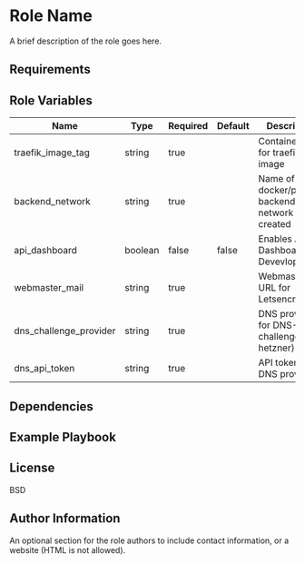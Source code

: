 Role Name
=========

A brief description of the role goes here.

Requirements
------------


Role Variables
--------------

|Name|Type|Required|Default|Description|
|----|----|--------|-------|-----------|
|traefik_image_tag|string|true| |Container tag for traefik image|
|backend_network|string|true| |Name of docker/podman backend network to be created
|api_dashboard|boolean|false|false|Enables API Dashboard for Devevlopment|
|webmaster_mail|string|true| |Webmaster URL for Letsencrypt|
|dns_challenge_provider|string|true| |DNS provider for DNS-01 challenge (e.g. hetzner)|
|dns_api_token|string|true| |API token for DNS provider|

Dependencies
------------


Example Playbook
----------------


License
-------

BSD

Author Information
------------------

An optional section for the role authors to include contact information, or a website (HTML is not allowed).
